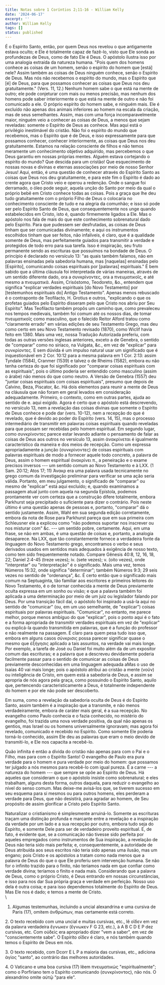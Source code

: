 ```yaml
---
title: Notas sobre 1 Coríntios 2;11-16 - William Kelly
date: '2024-06-17'
excerpt: ''
author: William Kelly
tags: []
status: published
---
```

É o Espírito Santo, então, por quem Deus nos revelou o que antigamente
estava oculto; e Ele é totalmente capaz de fazê-lo, visto que Ele sonda
as profundezas de Deus, como de fato Ele é Deus. O apóstolo ilustra isso
por uma analogia extraída da natureza humana. \"Pois quem dos homens
conhece as coisas de um homem, senão o espírito do homem que \[está\]
nele? Assim também as coisas de Deus ninguém conhece, senão o Espírito
de Deus. Mas nós não recebemos o espírito do mundo, mas o Espírito que
\[é\] de Deus, para que possamos conhecer as coisas que Deus nos deu
gratuitamente.\" (Vers. 11, 12.) Nenhum homem sabe o que está na mente
de outro; ele pode conjeturar com mais ou menos precisão, mas nenhum dos
homens pode saber interiormente o que está na mente de outro e não foi
comunicado a ele. O próprio espírito do homem sabe, e ninguém mais. Ele
é excluído não apenas dos animais inferiores ao homem na escala da
criação, mas de seus semelhantes. Assim, mas com uma força
incomparavelmente maior, ninguém veio a conhecer as coisas de Deus, a
menos que sejam reveladas: somente o Espírito de Deus as conhece. Mas
aqui está o privilégio inestimável do cristão. Não foi o espírito do
mundo que recebemos, mas o Espírito que é de Deus, e isso expressamente
para que possamos conhecer, conhecer interiormente, as coisas que Deus
nos deu gratuitamente. Estamos na relação consciente de filhos e não
temos meramente um conhecimento objetivo adquirido, mas percebemos o que
Deus garantiu em nossas próprias mentes. Alguém estava cortejando o
espírito do mundo? Que descida para um cristão! Que esquecimento de
nossas novas e divinas e eternas associações por meio de nosso Senhor
Jesus! Aqui, então, é uma questão de conhecer através do Espírito Santo
as coisas que Deus nos deu gratuitamente, e para este fim o Espírito é
dado ao crente agora que Cristo veio e operou a redenção. Onde o sangue
foi derramado, o óleo pode seguir, aquela unção do Santo por meio da
qual o próprio bebê em Cristo conhece todas as coisas. Pois a graça que
lhe deu tudo gratuitamente com o próprio Filho de Deus o colocaria no
conhecimento consciente de tudo e na alegria da comunhão; e isso só pode
ser pelo Espírito Santo de Deus, que consequentemente nos unge quando
estabelecidos em Cristo, isto é, quando firmemente ligados a Ele. Mas o
apóstolo nos fala de mais do que este conhecimento sobrenatural dado
pelo Espírito. Para que pudessem ser desfrutadas, as coisas de Deus
tinham que ser comunicadas divinamente; e aqui os instrumentos
escolhidos tinham que ser feitos, não infalíveis, é claro, que é a
qualidade somente de Deus, mas perfeitamente guiados para transmitir a
verdade e protegidos de todo erro para sua tarefa. Isso é inspiração,
seu fruto permanente sendo as escrituras que possuímos na bondade de
Deus. O princípio é declarado no versículo 13: \"as quais também
falamos, não em palavras ensinadas pela sabedoria humana, mas
\[naquelas\] ensinadas pelo \[Espírito\], comunicando coisas espirituais
por \[palavras\] espirituais.\" É bem sabido que a última cláusula foi
interpretada de várias maneiras, através de um sentido diferente dado,
ora a συνκρίνοντες, ora a πνευματικοῖς, e até mesmo a πνευματικά. Assim,
Crisóstomo, Teodoreto, &o., entendem que significa \"explicar verdades
espirituais \[do Novo Testamento\] por \[testemunhos espirituais do\]
Antigo Testamento\". Apenas menos rebuscado é o contraponto de
Teofilacto, H. Grotius e outros, \"explicando o que os profetas guiados
pelo Espírito disseram pelo que Cristo nos abriu por Seu Espírito\". Mas
Teofilacto também propôs um caminho que, como prevaleceu nos tempos
medievais, também foi comum até os nossos dias, de tomar πνευματικοῖς
como masculino, que o falecido Reitor Alford tratou como \"claramente
errado\" em várias edições de seu Testamento Grego, mas deu como certo
em seu Novo Testamento revisado (1870), como Wiclif havia feito em 1380.
Mais uma vez, nossa Tradução Autorizada preferiu, com todas as outras
versões inglesas anteriores, exceto a de Genebra, o sentido de
\"comparar\" como no siríaco, na Vulgata, &c., em vez de \"explicar\"
para συνκρίοντες. E sem dúvida é um impulso natural usar um significado
que é inquestionável em 2 Cor. 10:12 para a mesma palavra em 1 Cor.
2:13: assim Tyndale (1584), Cranmer (1539) e talvez o de Rheims (1582),
embora eu não tenha certeza do que foi significado por \"comparar coisas
espirituais com as espirituais\", pois o último poderia ser entendido
como masculino (assim o árabe) não menos do que como neutro. A Versão de
Genebra (1557) deu \"juntar coisas espirituais com coisas espirituais\",
presumo que depois de Calvino, Beza, Piscator, &c. Há dois elementos
para reunir a mente de Deus na cláusula que não foram em geral levados
em consideração adequadamente. Primeiro, o contexto, como em outras
partes, ajuda ao sentido de e. aqui exigido. Agora é certo que o
apóstolo está descrevendo, no versículo 13, nem a revelação das coisas
divinas que somente o Espírito de Deus conhece e pode dar (vers. 10-12),
nem a recepção do que é revelado, que é devido ao poder do Espírito
(vers. 14, 15), mas o processo intermediário de transmitir em palavras
coisas espirituais quando reveladas para que possam ser recebidas pelo
homem espiritual. Em segundo lugar, como συνκρίνοντες parece estar
levando adiante o pensamento de falar as coisas de Deus aos outros no
versículo 13, assim ἀνακρίνεται é igualmente característico da maneira e
dos meios de recepção. Como um expressa apropriadamente a junção
(συνκρίνοντες) de coisas espirituais com palavras espirituais de modo a
fornecer aquele todo concreto, a palavra de Deus, assim o homem
espiritual ἀνακρίνει π., a peneiração e o exame precisos inversos --- um
sentido comum ao Novo Testamento e à LXX. (1 Sam. 20:12; Atos 17; 11)
Ἀνακρ era uma palavra usada tecnicamente no grego comum da investigação
preliminar para verificar se uma ação seria válida. Portanto, em meu
julgamento, o significado de \"comparar\" ou mesmo de \"explicar\" está
aqui excluído; e, quando examinamos a passagem atual junto com aquela na
segunda Epístola, podemos prontamente ver com certeza que a construção
difere totalmente, embora Parkhurst seja precipitado o suficiente para
dizer o contrário. Pois neste último é uma questão apenas de pessoas e,
portanto, \"comparar\" dá o sentido justamente. Assim, Wahl em sua
segunda edição corretamente, embora da nota de Rose para Parkhurst
pareça que em sua primeira com Schleusner ele a explicou como \"não
podemos suportar nos inscrever ou nos misturar com\" &c. --- um sentido
pobre, certamente. Aqui, em uma frase, se não em ambas, é uma questão de
coisas e, portanto, a analogia desaparece. Na LXX, que tão
constantemente fornece a verdadeira fonte da linguagem do Novo
Testamento grego, encontramos o verbo e seus derivados usados em
sentidos mais adequados à exigência de nosso texto, como tem sido
frequentemente notado. Compare Gênesis 40:8, 12, 16, 18, 22; Daniel
2:4-45 (treze vezes); iv. (sete vezes); v. (oito vezes), onde
\"interpretar\" ou \"interpretação\" é o significado. Mais uma vez,
temos Números 15:32, onde significa \"determinar\"; também Números 9:3;
29 seis vezes no sentido de \"ordenança\", &c. É certo então que o
significado mais comum na Septuaginta, tão familiar aos escritores e
primeiros leitores do Novo Testamento, é o de tornar conhecida a mente
de Deus previamente oculta expressa em um sonho ou visão; e que a
palavra também foi aplicada a uma determinação por meio de um juiz ou
legislador falando por Deus. Por uma transição fácil daí, o apóstolo foi
inspirado a usá-la aqui no sentido de \"comunicar\" (ou, em um uso
semelhante, de \"explicar\") coisas espirituais por palavras
espirituais. \"Comunicar\", no entanto, me parece melhor, porque menos
ambíguo do que \"explicar\", pois o ponto aqui é o fato e a forma
apropriada de transmitir verdades espirituais em vez de \"explicar\" ou
explicá-la quando transmitida em palavras, que é a função do professor e
não realmente na passagem. É claro para quem pesa tudo isso que, embora
em alguns casos σύνκρισις possa parecer significar quase o mesmo que
ἐξήγησις aplicado a tais assuntos, na verdade vai mais longe. Por
exemplo, a tarefa de José ou Daniel foi muito além da de um expositor
comum das escrituras; e a palavra que a descreveu devidamente poderia
facilmente passar para o sentido de comunicar as coisas de Deus
previamente desconhecidas em uma linguagem adequada aMas o uso de Isaías
40 vai mais longe; pois o apóstolo atribui ao cristão a mente (νοῦν) ou
inteligência de Cristo, em quem está a sabedoria de Deus, e assim se
apropria de nós agora pela graça, como possuindo o Espírito Santo,
aquilo que, pertencendo caracteristicamente a Deus, é totalmente
independente do homem e por ele não pode ser descoberto.

Em suma, como a revelação da sabedoria oculta de Deus é do Espírito
Santo, assim também é a inspiração que a transmite, e não menos
verdadeiramente, embora de caráter mais geral, é a sua recepção. No
evangelho como Paulo conhecia e o fazia conhecido, no mistério do
evangelho, foi trazida uma nova verdade positiva, da qual não apenas os
gentios, mas Israel ou os homens universalmente ignoravam; mas agora foi
revelado, comunicado e recebido no Espírito. Como somente Ele poderia
torná-lo conhecido, assim Ele deu as palavras que eram o meio devido de
transmiti-lo, e Ele nos capacita a recebê-lo.

Quão infinita é então a dívida do cristão não apenas para com o Pai e o
Filho, mas para com o Espírito Santo! O evangelho de Paulo era pura
verdade para o homem e pura verdade por meio do homem: que possamos ter
julgado a nós mesmos para recebê-lo com igual pureza. É a carne --- a
natureza do homem --- que sempre se opõe ao Espírito de Deus. Há aqueles
que consideram o que o apóstolo insiste como sobrenatural; e eles
trabalham, alguns desta forma, outros daquela, para reduzir o evangelho
ao nível do senso comum. Mas deixe-me avisá-los que, se tiverem sucesso
em seu esquema para si mesmos ou para outros homens, eles perderam a
verdade para Deus, que não desistirá, para agradar ao homem, de Seu
propósito de assim glorificar a Cristo pelo Espírito Santo.

Naturalizar o cristianismo é simplesmente arruiná-lo. Somente as
escrituras traçam uma distinção profunda e marcante entre a revelação e
a inspiração da verdade por um lado e a sua recepção por outro, embora
tudo seja do Espírito, e somente Dele para ser de verdadeiro proveito
espiritual. E, de fato, é evidente que, se a comunicação não tivesse
sido perfeita por aqueles empregados como instrumentos de Sua
inspiração, a revelação de Deus não teria sido mais perfeita; e,
consequentemente, a autoridade de Deus atribuída aos seus escritos não
teria sido apenas uma ilusão, mas um engano; pois Cristo e os apóstolos
a tratam como nada menos que a palavra de Deus do que o que Ele proferiu
sem intervenção humana. Se não for o infinito trazido para o finito, não
teríamos nada em que confiar como verdade divina; teríamos o finito e
nada mais. Considerando que a palavra de Deus, como o próprio Cristo, é
Deus entrando em nossas circunstâncias, e isso para nos dar Sua própria
graça e verdade em perfeição. Nosso uso dela é outra coisa; e para isso
dependemos totalmente do Espírito de Deus. Mas Ele nos é dado; e temos a
mente de Cristo.\
\
1. Algumas testemunhas, incluindo a uncial alexandrina e uma cursiva de
Paris (17), omitem ἀνθρώπων, mas certamente está correto.

2\. O texto recebido com uma uncial e muitas cursivas, etc., lê οἴδεν em
vez da palavra verdadeira ἔγνωκεν (ἔγνωκεν F G 23, etc.), à A B C D E P
dez cursivas, etc. Com οὐδείς era apropriado dizer \"vem a saber\", em
vez de \"conscientemente sabe\". O Espírito οἴδεν é claro, e nós também
quando temos o Espírito de Deus em nós.

3\. O texto recebido, com Dcorr E L P a maioria das cursivas, etc.,
adiciona ἁγίος \"santo\", ao contrário das melhores autoridades.

4\. O Vaticano e uma boa cursiva (17) lêem πνευματικώς
\"espiritualmente\"; como o Porfiriano tem o Espírito comunicando
(συνκρίνοντος), não nós. O alexandrino omite αὐτῷ \"para ele\".
